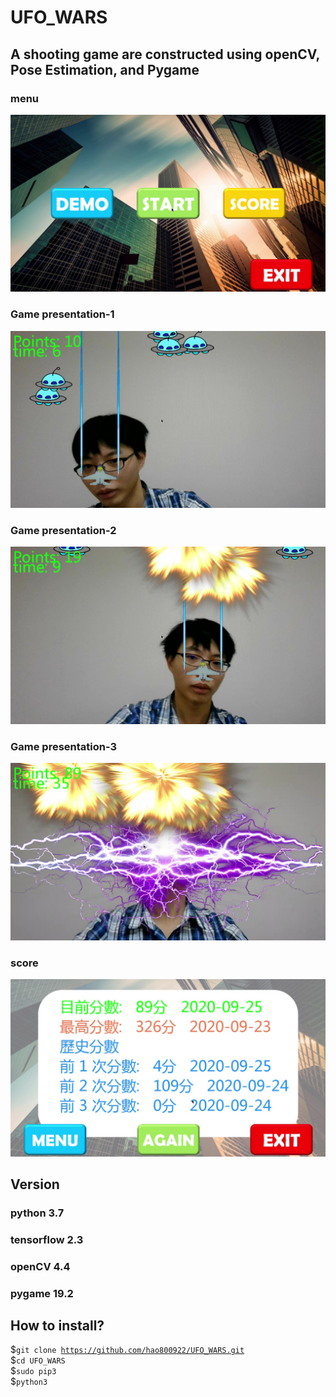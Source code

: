 # UFO_WARS
## A shooting game are constructed using openCV, Pose Estimation, and Pygame  
### menu
![image](https://github.com/hao800922/UFO_WARS/blob/master/image/UFO_0.jpg)
### Game presentation-1
![image](https://github.com/hao800922/UFO_WARS/blob/master/image/UFO_1.jpg)
### Game presentation-2
![image](https://github.com/hao800922/UFO_WARS/blob/master/image/UFO_2.jpg)
### Game presentation-3
![image](https://github.com/hao800922/UFO_WARS/blob/master/image/UFO_3.jpg)
### score
![image](https://github.com/hao800922/UFO_WARS/blob/master/image/UFO_4.jpg)
  
## Version  
### python 3.7  
### tensorflow 2.3  
### openCV 4.4  
### pygame 19.2  
  
## How to install?
$<code>git clone https://github.com/hao800922/UFO_WARS.git</code>  
$<code>cd UFO_WARS</code>  
$<code>sudo pip3</code>  
$<code>python3 </code>  
